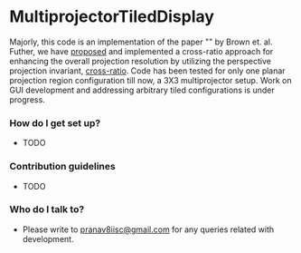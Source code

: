 # MultiprojectorTiledDisplay #
Majorly, this code is an implementation of the paper "" by Brown et. al. Futher, we have [proposed](http://ieeexplore.ieee.org/document/7019727/) and implemented a cross-ratio approach for enhancing the overall projection resolution by utilizing the perspective projection invariant, [cross-ratio](https://en.wikipedia.org/wiki/Cross-ratio). Code has been tested for only one planar projection region configuration till now, a 3X3 multiprojector setup. Work on GUI development and addressing arbitrary tiled configurations is under progress.


### How do I get set up? ###
* TODO

### Contribution guidelines ###
* TODO

### Who do I talk to? ###

* Please write to pranav8iisc@gmail.com for any queries related with development. 
